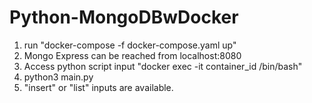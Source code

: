 # Python-MongoDBwDocker



1. run "docker-compose -f  docker-compose.yaml up"
2. Mongo Express can be reached from localhost:8080
3. Access python script input "docker exec -it container_id /bin/bash"
4. python3 main.py
5. "insert" or "list" inputs are available. 

